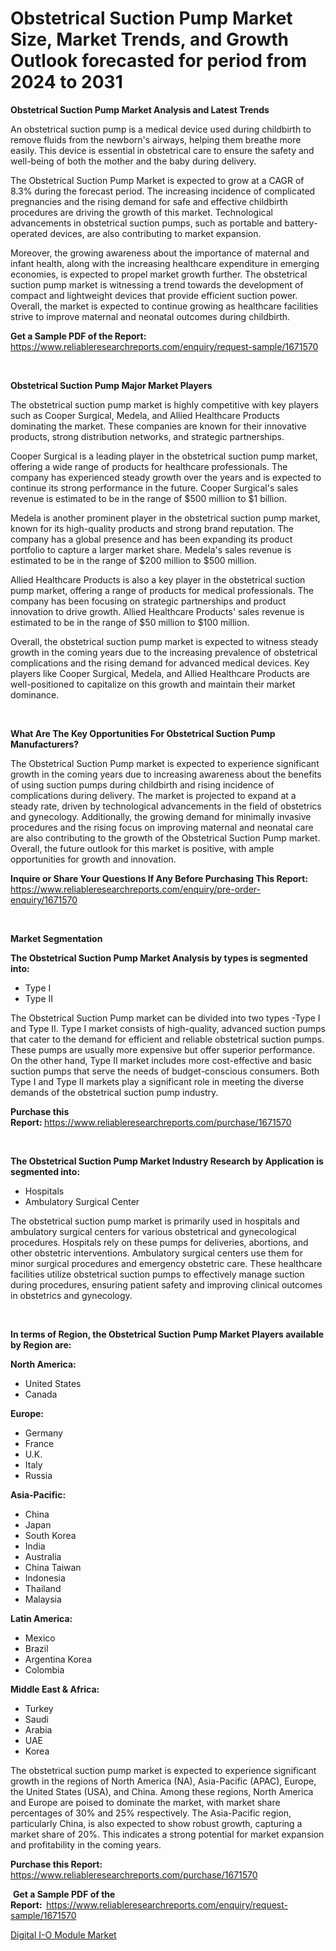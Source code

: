 <p><h1>Obstetrical Suction Pump Market Size, Market Trends, and Growth Outlook forecasted for period from 2024 to 2031</h1></p><p><strong>Obstetrical Suction Pump Market Analysis and Latest Trends</strong></p>
<p><p>An obstetrical suction pump is a medical device used during childbirth to remove fluids from the newborn's airways, helping them breathe more easily. This device is essential in obstetrical care to ensure the safety and well-being of both the mother and the baby during delivery.</p><p>The Obstetrical Suction Pump Market is expected to grow at a CAGR of 8.3% during the forecast period. The increasing incidence of complicated pregnancies and the rising demand for safe and effective childbirth procedures are driving the growth of this market. Technological advancements in obstetrical suction pumps, such as portable and battery-operated devices, are also contributing to market expansion.</p><p>Moreover, the growing awareness about the importance of maternal and infant health, along with the increasing healthcare expenditure in emerging economies, is expected to propel market growth further. The obstetrical suction pump market is witnessing a trend towards the development of compact and lightweight devices that provide efficient suction power. Overall, the market is expected to continue growing as healthcare facilities strive to improve maternal and neonatal outcomes during childbirth.</p></p>
<p><strong>Get a Sample PDF of the Report:&nbsp;</strong> <a href="https://www.reliableresearchreports.com/enquiry/request-sample/1671570">https://www.reliableresearchreports.com/enquiry/request-sample/1671570</a></p>
<p>&nbsp;</p>
<p><strong>Obstetrical Suction Pump Major Market Players</strong></p>
<p><p>The obstetrical suction pump market is highly competitive with key players such as Cooper Surgical, Medela, and Allied Healthcare Products dominating the market. These companies are known for their innovative products, strong distribution networks, and strategic partnerships.</p><p>Cooper Surgical is a leading player in the obstetrical suction pump market, offering a wide range of products for healthcare professionals. The company has experienced steady growth over the years and is expected to continue its strong performance in the future. Cooper Surgical's sales revenue is estimated to be in the range of $500 million to $1 billion.</p><p>Medela is another prominent player in the obstetrical suction pump market, known for its high-quality products and strong brand reputation. The company has a global presence and has been expanding its product portfolio to capture a larger market share. Medela's sales revenue is estimated to be in the range of $200 million to $500 million.</p><p>Allied Healthcare Products is also a key player in the obstetrical suction pump market, offering a range of products for medical professionals. The company has been focusing on strategic partnerships and product innovation to drive growth. Allied Healthcare Products' sales revenue is estimated to be in the range of $50 million to $100 million.</p><p>Overall, the obstetrical suction pump market is expected to witness steady growth in the coming years due to the increasing prevalence of obstetrical complications and the rising demand for advanced medical devices. Key players like Cooper Surgical, Medela, and Allied Healthcare Products are well-positioned to capitalize on this growth and maintain their market dominance.</p></p>
<p>&nbsp;</p>
<p><strong>What Are The Key Opportunities For Obstetrical Suction Pump Manufacturers?</strong></p>
<p><p>The Obstetrical Suction Pump market is expected to experience significant growth in the coming years due to increasing awareness about the benefits of using suction pumps during childbirth and rising incidence of complications during delivery. The market is projected to expand at a steady rate, driven by technological advancements in the field of obstetrics and gynecology. Additionally, the growing demand for minimally invasive procedures and the rising focus on improving maternal and neonatal care are also contributing to the growth of the Obstetrical Suction Pump market. Overall, the future outlook for this market is positive, with ample opportunities for growth and innovation.</p></p>
<p><strong>Inquire or Share Your Questions If Any Before Purchasing This Report:</strong> <a href="https://www.reliableresearchreports.com/enquiry/pre-order-enquiry/1671570">https://www.reliableresearchreports.com/enquiry/pre-order-enquiry/1671570</a></p>
<p>&nbsp;</p>
<p><strong>Market Segmentation</strong></p>
<p><strong>The Obstetrical Suction Pump Market Analysis by types is segmented into:</strong></p>
<p><ul><li>Type I</li><li>Type II</li></ul></p>
<p><p>The Obstetrical Suction Pump market can be divided into two types -Type I and Type II. Type I market consists of high-quality, advanced suction pumps that cater to the demand for efficient and reliable obstetrical suction pumps. These pumps are usually more expensive but offer superior performance. On the other hand, Type II market includes more cost-effective and basic suction pumps that serve the needs of budget-conscious consumers. Both Type I and Type II markets play a significant role in meeting the diverse demands of the obstetrical suction pump industry.</p></p>
<p><strong>Purchase this Report:&nbsp;</strong><a href="https://www.reliableresearchreports.com/purchase/1671570">https://www.reliableresearchreports.com/purchase/1671570</a></p>
<p>&nbsp;</p>
<p><strong>The Obstetrical Suction Pump Market Industry Research by Application is segmented into:</strong></p>
<p><ul><li>Hospitals</li><li>Ambulatory Surgical Center</li></ul></p>
<p><p>The obstetrical suction pump market is primarily used in hospitals and ambulatory surgical centers for various obstetrical and gynecological procedures. Hospitals rely on these pumps for deliveries, abortions, and other obstetric interventions. Ambulatory surgical centers use them for minor surgical procedures and emergency obstetric care. These healthcare facilities utilize obstetrical suction pumps to effectively manage suction during procedures, ensuring patient safety and improving clinical outcomes in obstetrics and gynecology.</p></p>
<p>&nbsp;</p>
<p><strong>In terms of Region, the Obstetrical Suction Pump Market Players available by Region are:</strong></p>
<p>
    <p> <strong> North America: </strong>
        <ul>
            <li>United States</li>
            <li>Canada</li>
        </ul>
        </p> 
    <p> <strong> Europe: </strong>
        <ul>
            <li>Germany</li>
            <li>France</li>
            <li>U.K.</li>
            <li>Italy</li>
            <li>Russia</li>
        </ul>
        </p> 
    <p> <strong> Asia-Pacific: </strong>
        <ul>
            <li>China</li>
            <li>Japan</li>
            <li>South Korea</li>
            <li>India</li>
            <li>Australia</li>
            <li>China Taiwan</li>
            <li>Indonesia</li>
            <li>Thailand</li>
            <li>Malaysia</li>
        </ul>
        </p> 
    <p> <strong> Latin America: </strong>
        <ul>
            <li>Mexico</li>
            <li>Brazil</li>
            <li>Argentina Korea</li>
            <li>Colombia</li>
        </ul>
        </p> 
    <p> <strong> Middle East & Africa: </strong>
        <ul>
            <li>Turkey</li>
            <li>Saudi</li>
            <li>Arabia</li>
            <li>UAE</li>
            <li>Korea</li>
        </ul>
    </p>
    </p>
<p><p>The obstetrical suction pump market is expected to experience significant growth in the regions of North America (NA), Asia-Pacific (APAC), Europe, the United States (USA), and China. Among these regions, North America and Europe are poised to dominate the market, with market share percentages of 30% and 25% respectively. The Asia-Pacific region, particularly China, is also expected to show robust growth, capturing a market share of 20%. This indicates a strong potential for market expansion and profitability in the coming years.</p></p>
<p><strong>Purchase this Report: </strong><a href="https://www.reliableresearchreports.com/purchase/1671570">https://www.reliableresearchreports.com/purchase/1671570</a></p>
<p>&nbsp;<strong>Get a Sample PDF of the Report:&nbsp;&nbsp;</strong><a href="https://www.reliableresearchreports.com/enquiry/request-sample/1671570">https://www.reliableresearchreports.com/enquiry/request-sample/1671570</a></p>
<p><strong></strong></p>
<p><p><a href="https://github.com/seekum/Market-Research-Report-List-1/blob/main/digital-i-o-module-market.md">Digital I-O Module Market</a></p></p>